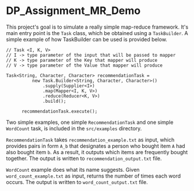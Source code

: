 # DP_Assignment_MR_Demo

This project's goal is to simulate a really simple map-reduce framework. It's main entry point is the `Task` class, which be obtained using a `TaskBuilder`.
A simple example of how TaskBuilder can be used is provided below.

```
// Task <I, K, V>
// I -> type parameter of the input that will be passed to mapper
// K -> type parameter of the Key that mapper will produce
// V -> type parameter of the Value that mapper will produce

Task<String, Character, Character> recommendationTask =
          new Task.Builder<String, Character, Character>()
              .supply(Supplier<I>)
              .map(Mapper<I, K, V>)
              .reduce(Reducer<K, V>)
              .build();

      recommendationTask.execute();
 ```
 
 Two simple examples, one simple `RecommendationTask` and one simple `WordCount` task, is included in the `src/examples` directory.
 
 `RecommendationTask` takes `recommendation_example.txt` as input, which provides pairs in form `A_b` that designates a person who bought item `A` had also bought item `b`.
 As a result, it outputs which items are frequently bought together. The output is written to `recommendation_output.txt` file.
 
 `WordCount` example does what its name suggests. Given `word_count_example.txt` as input, returns the number of times each word occurs.
 The output is written to `word_count_output.txt` file.
